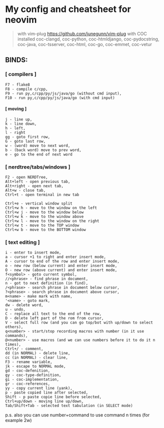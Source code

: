 # My config and cheatsheet for neovim
>with vim-plug https://github.com/junegunn/vim-plug
>with COC installed coc-clangd, coc-python, coc-htmldjango, coc-pydocstring, coc-java, coc-tsserver, coc-html, coc-go, coc-emmet, coc-vetur
## BINDS:
### [ compilers ] 
```
F7 - flake8
F8 - compile c/cpp,
F9 - run py,c/cpp/py/js/java/go (without cmd input), 
F10 - run py,c/cpp/py/js/java/go (with cmd input)
````
#### [ moving ] 
```
j - line up, 
k - line down, 
h - left, 
l - right
gg - goto first row,
G - goto last row,
w - (word) move to next word,
b - (back word) move to prev word,
e - go to the end of next word
```
### [ nerdtree/tabs/windows ] 
```
F2 - open NERDTree,
Alt+left - open previous tab,
Alt+right - open next tab,
Alt+w - close tab,
Ctrl+t - open terminal in new tab

Ctrl+e - vertical window split
Ctrl+w h - move to the window on the left
Ctrl+w j - move to the window below
Ctrl+w k - move to the window above
Ctrl+w l - move to the window on the right
Ctrl+w t - move to the TOP window
Ctrl+w b - move to the BOTTOM window
```
### [ text editing ]
```
i - enter to insert mode,
a - cursor +1 to right and enter insert mode,
A - cursor to end of the row and enter insert mode,
o - new row (below current) and enter insert mode,
O - new row (above current) and enter insert mode,
f<symbol> - goto current symbol,
//<phrase> - find phrase in document,
n - got to next definition (in find),
/<phrase> - search phrase in document below cursor,
?<phrase> - search phrase in document above cursor,
m<name> - make mark with name,
'<name> - goto mark,
dw - delete word,
u - undo,
C - replace all text to the end of the row,
D - delete left part of the rom from cursor,
V - select full row (and you can go top/bot with up/down to select others),
q<number> - start/stop recording macros with number (in it use commands),
@<number> - use macros (and we can use numbers before it to do it n times),
Ctrl+/ - comment,
dd (in NORMAL) - delete line,
cc (in NORMAL) - clear line,
F3 - rename variable,
jk - escape to NORMAL mode,
gd - coc-defenition,
gy - coc-type-definition,
gi - coc-implementation,
gr - coc-references,
yy - copy current line (yank),
p - paste copied line after selected,
Shift - p paste copie line before selected,
Ctrl+up/down - moving line up/down,
Tab/Shift+Tab - selected text tabulation (in SELECT mode)
```
p.s.
also you can use number+command to use command n times
(for example 2w)
